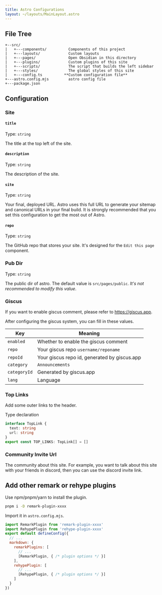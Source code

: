```yaml
---
title: Astro Configurations
layout: ~/layouts/MainLayout.astro
---
```


## File Tree

```
+--src/
|   +---components/          Components of this project
|   +---layouts/             Custom layouts
|   +---pages/               Open Obsidian in this directory
|   +---plugins/             Custom plugins of this site
|   +---scripts/             The script that builds the left sidebar
|   +---styles/              The global styles of this site
|   +---config.ts          **Custom configuration file**
+---astro.config.mjs         astro config file
+---package.json
```

## Configuration

### Site

#### `title`

Type: `string`

The title at the top left of the site.

#### `description`

Type: `string`

The description of the site.

#### `site`

Type: `string`

Your final, deployed URL. Astro uses this full URL to generate your sitemap and canonical URLs in your final build. It is strongly recommended that you set this configuration to get the most out of Astro.

#### `repo`

Type: `string`

The GitHub repo that stores your site. It's designed for the `Edit this page` component.

### Pub Dir

Type: `string`

The public dir of astro. The default value is `src/pages/public`. *It's not recommended to modify this value*.

### Giscus

If you want to enable giscus comment, please refer to https://giscus.app.

After configuring the giscus system, you can fill in these values.

| Key | Meaning |
| --- | ------- |
| `enabled` | Whether to enable the giscus comment |
| `repo` | Your giscus repo `username/reponame` |
| `repoId` | Your giscus repo id, generated by giscus.app |
| `category` | `Announcements` |
| `categoryId` | Generated by giscus.app |
| `lang` | Language |

### Top Links

Add some outer links to the header.

Type declaration

```ts
interface TopLink {
  text: string
  url: string
}
export const TOP_LINKS: TopLink[] = []
```

### Community Invite Url

The community about this site. For example, you want to talk about this site with your friends in discord, then you can use the discord invite link.

## Add other remark or rehype plugins

Use npm/pnpm/yarn to install the plugin.

```sh
pnpm i -D remark-plugin-xxxx
```

Import it in `astro.config.mjs`.

```js
import RemarkPlugin from 'remark-plugin-xxxx'
import RehypePlugin from 'rehype-plugin-xxxx'
export default defineConfig({
  // ...
  markdown: {
    remarkPlugins: [
      // ...
      [RemarkPlugin, { /* plugin options */ }]
    ],
    rehypePlugin: [
      // ...
      [RehypePlugin, { /* plugin options */ }]
    ]
  }
})
```
